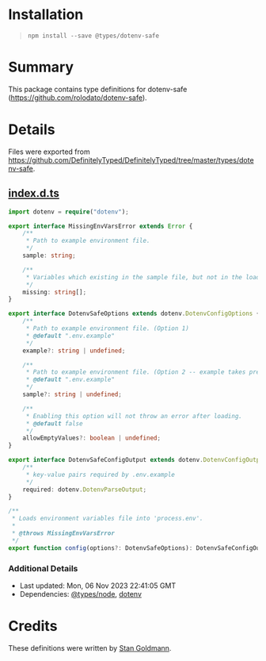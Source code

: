 # Installation
> `npm install --save @types/dotenv-safe`

# Summary
This package contains type definitions for dotenv-safe (https://github.com/rolodato/dotenv-safe).

# Details
Files were exported from https://github.com/DefinitelyTyped/DefinitelyTyped/tree/master/types/dotenv-safe.
## [index.d.ts](https://github.com/DefinitelyTyped/DefinitelyTyped/tree/master/types/dotenv-safe/index.d.ts)
````ts
import dotenv = require("dotenv");

export interface MissingEnvVarsError extends Error {
    /**
     * Path to example environment file.
     */
    sample: string;

    /**
     * Variables which existing in the sample file, but not in the loaded file.
     */
    missing: string[];
}

export interface DotenvSafeOptions extends dotenv.DotenvConfigOptions {
    /**
     * Path to example environment file. (Option 1)
     * @default ".env.example"
     */
    example?: string | undefined;

    /**
     * Path to example environment file. (Option 2 -- example takes precedence)
     * @default ".env.example"
     */
    sample?: string | undefined;

    /**
     * Enabling this option will not throw an error after loading.
     * @default false
     */
    allowEmptyValues?: boolean | undefined;
}

export interface DotenvSafeConfigOutput extends dotenv.DotenvConfigOutput {
    /**
     * key-value pairs required by .env.example
     */
    required: dotenv.DotenvParseOutput;
}

/**
 * Loads environment variables file into 'process.env'.
 *
 * @throws MissingEnvVarsError
 */
export function config(options?: DotenvSafeOptions): DotenvSafeConfigOutput;

````

### Additional Details
 * Last updated: Mon, 06 Nov 2023 22:41:05 GMT
 * Dependencies: [@types/node](https://npmjs.com/package/@types/node), [dotenv](https://npmjs.com/package/dotenv)

# Credits
These definitions were written by [Stan Goldmann](https://github.com/krenor).
